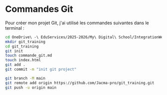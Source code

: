 
# Commandes Git

Pour créer mon projet Git, j'ai utilisé les commandes suivantes dans le terminal :

```bash
cd OneDrive\ -\ EduServices/2025-2026/My\ Digital\ School/IntegrationWeb
mkdir git_training
cd git_training
git init
touch commande_git.md
touch index.html
git add .
git commit -m "init git project"

git branch -M main
git remote add origin https://github.com/Jacma-pro/git_training.git
git push -u origin main